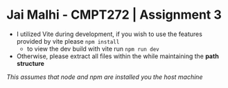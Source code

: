 # Jai Malhi - CMPT272 | Assignment 3

-  I utilized Vite during development, if you wish to use the features provided by vite please `npm install`
   -  to view the dev build with vite run `npm run dev`
-  Otherwise, please extract all files within the while maintaining the **path structure**

_This assumes that node and npm are installed you the host machine_
